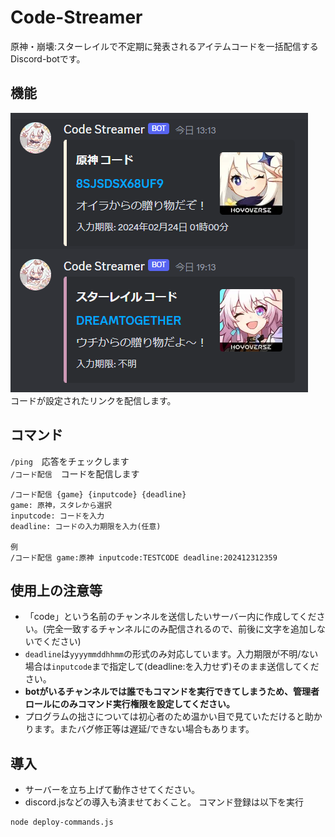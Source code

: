 # Code-Streamer

原神・崩壊:スターレイルで不定期に発表されるアイテムコードを一括配信するDiscord-botです。

## 機能

![Main](screenshot/main.png)<br>
コードが設定されたリンクを配信します。

## コマンド
`/ping`　応答をチェックします<br>
`/コード配信`　コードを配信します
```
/コード配信 {game} {inputcode} {deadline}
game: 原神，スタレから選択
inputcode: コードを入力
deadline: コードの入力期限を入力(任意)

例
/コード配信 game:原神 inputcode:TESTCODE deadline:202412312359
```

## 使用上の注意等
- 「code」という名前のチャンネルを送信したいサーバー内に作成してください。(完全一致するチャンネルにのみ配信されるので、前後に文字を追加しないでください)
- `deadline`は`yyyymmddhhmm`の形式のみ対応しています。入力期限が不明/ない場合は`inputcode`まで指定して(deadline:を入力せず)そのまま送信してください。
- <b>botがいるチャンネルでは誰でもコマンドを実行できてしまうため、管理者ロールにのみコマンド実行権限を設定してください。</b>
- プログラムの拙さについては初心者のため温かい目で見ていただけると助かります。またバグ修正等は遅延/できない場合もあります。

## 導入
- サーバーを立ち上げて動作させてください。
- discord.jsなどの導入も済ませておくこと。
コマンド登録は以下を実行
```
node deploy-commands.js
```
